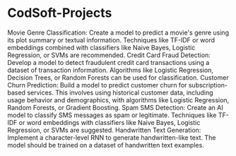 # CodSoft-Projects

Movie Genre Classification: Create a model to predict a movie's genre using its plot summary or textual information. Techniques like TF-IDF or word embeddings combined with classifiers like Naive Bayes, Logistic Regression, or SVMs are recommended.
Credit Card Fraud Detection: Develop a model to detect fraudulent credit card transactions using a dataset of transaction information. Algorithms like Logistic Regression, Decision Trees, or Random Forests can be used for classification.
Customer Churn Prediction: Build a model to predict customer churn for subscription-based services. This involves using historical customer data, including usage behavior and demographics, with algorithms like Logistic Regression, Random Forests, or Gradient Boosting.
Spam SMS Detection: Create an AI model to classify SMS messages as spam or legitimate. Techniques like TF-IDF or word embeddings with classifiers like Naive Bayes, Logistic Regression, or SVMs are suggested.
Handwritten Text Generation: Implement a character-level RNN to generate handwritten-like text. The model should be trained on a dataset of handwritten text examples.

